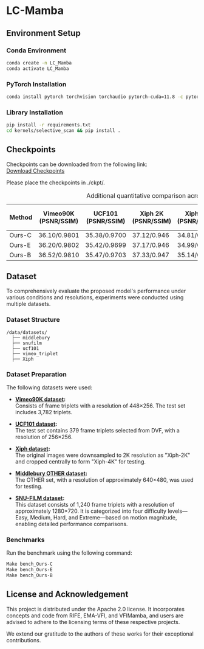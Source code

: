 
# LC-Mamba

## Environment Setup

### Conda Environment
```bash
conda create -n LC_Mamba
conda activate LC_Mamba
```

### PyTorch Installation
```bash
conda install pytorch torchvision torchaudio pytorch-cuda=11.8 -c pytorch -c nvidia
```

### Library Installation
```bash
pip install -r requirements.txt
cd kernels/selective_scan && pip install .

```

## Checkpoints
Checkpoints can be downloaded from the following link:  
[Download Checkpoints](https://www.dropbox.com/scl/fo/qqetwthteq18n53p48nwi/ALtsYM3Dse5nW5QfA5KwGEA?rlkey=lhcev43r7ltvv80cr3iszj6nj&dl=0)

Please place the checkpoints in ./ckpt/.


<table>
  <caption>Additional quantitative comparison across benchmarks with Test-Time Augmentation (TTA) disabled </caption>
  <thead>
    <tr>
      <th>Method</th>
      <th>Vimeo90K (PSNR/SSIM)</th>
      <th>UCF101 (PSNR/SSIM)</th>
      <th>Xiph 2K (PSNR/SSIM)</th>
      <th>Xiph 4K (PSNR/SSIM)</th>
      <th>M.B. (IE)</th>
      <th>SNU-FILM Easy (PSNR/SSIM)</th>
      <th>SNU-FILM Medium (PSNR/SSIM)</th>
      <th>SNU-FILM Hard (PSNR/SSIM)</th>
      <th>SNU-FILM Extreme (PSNR/SSIM)</th>
      <th>Params (M)</th>
    </tr>
  </thead>
  <tbody>
    <tr>
      <td>Ours-C</td>
      <td>36.10/0.9801</td>
      <td>35.38/0.9700</td>
      <td>37.12/0.946</td>
      <td>34.81/0.908</td>
      <td>1.94</td>
      <td>40.10/0.9915</td>
      <td>36.11/0.9809</td>
      <td>30.81/0.9405</td>
      <td>25.69/0.8710</td>
      <td>4.3</td>
    </tr>
    <tr>
      <td>Ours-E</td>
      <td>36.20/0.9802</td>
      <td>35.42/0.9699</td>
      <td>37.17/0.946</td>
      <td>34.99/0.910</td>
      <td>1.96</td>
      <td>40.15/0.9912</td>
      <td>36.19/0.9809</td>
      <td>30.89/0.9416</td>
      <td>25.81/0.8725</td>
      <td>6.7</td>
    </tr>
    <tr>
      <td>Ours-B</td>
      <td>36.52/0.9810</td>
      <td>35.47/0.9703</td>
      <td>37.33/0.947</td>
      <td>35.14/0.911</td>
      <td>1.90</td>
      <td>40.20/0.9909</td>
      <td>36.30/0.9810</td>
      <td>31.00/0.9417</td>
      <td>25.83/0.8722</td>
      <td>16.2</td>
    </tr>
  </tbody>
</table>



## Dataset
To comprehensively evaluate the proposed model's performance under various conditions and resolutions, experiments were conducted using multiple datasets.

### Dataset Structure
```
/data/datasets/
  ├── middlebury
  ├── snufilm
  ├── ucf101
  ├── vimeo_triplet
  ├── Xiph
```

### Dataset Preparation
The following datasets were used:

- **[Vimeo90K dataset](http://toflow.csail.mit.edu/):**  
  Consists of frame triplets with a resolution of 448×256. The test set includes 3,782 triplets.

- **[UCF101 dataset](https://liuziwei7.github.io/projects/VoxelFlow):**  
  The test set contains 379 frame triplets selected from DVF, with a resolution of 256×256.

- **[Xiph dataset](https://github.com/sniklaus/softmax-splatting/blob/master/benchmark_xiph.py):**  
  The original images were downsampled to 2K resolution as "Xiph-2K" and cropped centrally to form "Xiph-4K" for testing.

- **[Middlebury OTHER dataset](https://vision.middlebury.edu/flow/data/):**  
  The OTHER set, with a resolution of approximately 640×480, was used for testing.

- **[SNU-FILM dataset](https://myungsub.github.io/CAIN/):**  
  This dataset consists of 1,240 frame triplets with a resolution of approximately 1280×720. It is categorized into four difficulty levels—Easy, Medium, Hard, and Extreme—based on motion magnitude, enabling detailed performance comparisons.

### Benchmarks
Run the benchmark using the following command:
```bash
Make bench_Ours-C
Make bench_Ours-E
Make bench_Ours-B
```

## License and Acknowledgement

This project is distributed under the Apache 2.0 license. It incorporates concepts and code from RIFE, EMA-VFI, and VFIMamba, 
and users are advised to adhere to the licensing terms of these respective projects.

We extend our gratitude to the authors of these works for their exceptional contributions.
